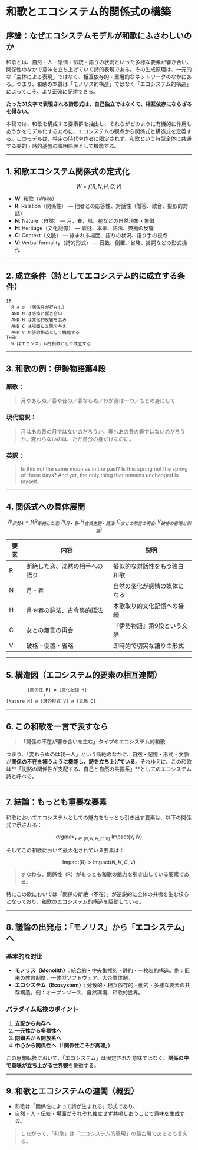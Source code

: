 # 和歌とエコシステム的関係式の構築

## 序論：なぜエコシステムモデルが和歌にふさわしいのか

和歌とは、自然・人・感情・伝統・語りの状況といった多様な要素が響き合い、関係性のなかで意味を立ち上げていく詩的表現である。その生成原理は、一元的な「主体による表現」ではなく、相互依存的・重層的なネットワークのなかにある。つまり、和歌の本質は「モノリス的構造」ではなく「エコシステム的構造」によってこそ、より正確に記述できる。

**たった31文字で表現される詩形式は、自己独立ではなくて、相互依存にならざるを得ない。**

本稿では、和歌を構成する要素群を抽出し、それらがどのように有機的に作用しあうかをモデル化するために、エコシステムの観点から関係式と構造式を定義する。このモデルは、特定の時代や作者に限定されず、和歌という詩型全体に共通する美的・詩的基盤の説明原理として機能する。

---

## 1. 和歌エコシステム関係式の定式化

```math
W = f(R, N, H, C, V)
```

- **W**: 和歌（Waka）
- **R**: Relation（関係性） — 他者との応答性、対話性（贈答、歌合、擬似的対話）
- **N**: Nature（自然） — 月、春、風、花などの自然現象・象徴
- **H**: Heritage（文化記憶） — 歌枕、本歌、語法、典拠の反響
- **C**: Context（文脈） — 詠まれる場面、語りの状況、語り手の視点
- **V**: Verbal formality（詩的形式） — 音数、倒置、省略、掛詞などの形式操作

---

## 2. 成立条件（詩としてエコシステム的に成立する条件）

```text
IF
  R ≠ ∅ （関係性が存在し）
  AND N は感情と響き合い
  AND H は文化的反響を含み
  AND C は場面に文脈を与え
  AND V が詩的構造として機能する
THEN
  W はエコシステム的和歌として成立する
```

---

## 3. 和歌の例：伊勢物語第4段

### 原歌：

> 月やあらぬ／春や昔の／春ならぬ／わが身は一つ／もとの身にして

### 現代語訳：

> 月はあの昔の月ではないのだろうか、春もあの昔の春ではないのだろうか。変わらないのは、ただ自分の身だけなのに。

### 英訳：

> Is this not the same moon as in the past? Is this spring not the spring of those days? And yet, the only thing that remains unchanged is myself.

---

## 4. 関係式への具体展開

```math
W_{伊勢4} = f(R_{断絶した恋}, N_{月・春}, H_{古典主題・語法}, C_{女との無言の再会}, V_{破格の省略と倒置})
```

| 要素 | 内容                           | 説明                         |
| ---- | ------------------------------ | ---------------------------- |
| R    | 断絶した恋、沈黙の相手への語り | 擬似的な対話性をもつ独白和歌 |
| N    | 月・春                         | 自然の変化が感情の媒体になる |
| H    | 月や春の詠法、古今集的語法     | 本歌取り的文化記憶への接続   |
| C    | 女との無言の再会               | 『伊勢物語』第9段という文脈  |
| V    | 破格・倒置・省略               | 即時的で切実な語りの形式     |

---

## 5. 構造図（エコシステム的要素の相互連関）

```
        [関係性 R] ⇄ [文化記憶 H]
              ↑         ↓
[Nature N] ⇄ [詩的形式 V] ⇄ [文脈 C]
```

---

## 6. この和歌を一言で表すなら

> **「関係の不在が響き合いを生む」タイプのエコシステム的和歌**

つまり、「変わらぬのは我一人」という断絶のなかに、自然・記憶・形式・文脈が**関係の不在を補うように機能し、詩を立ち上げている**。それゆえに、この和歌は\*\*「沈黙の関係性が支配する、自己と自然の共振系」\*\*としてのエコシステム詩と呼べる。

---

## 7. 結論：もっとも重要な要素

和歌においてエコシステムとしての魅力をもっとも引き出す要素は、以下の関係式で示される：

```math
argmax_{x \in \{R, N, H, C, V\}} \; \text{Impact}(x, W)
```

そしてこの和歌において最大化されている要素は：

```math
\text{Impact}(R) > \text{Impact}(N, H, C, V)
```

> **すなわち、関係性（R）がもっとも和歌の魅力を引き出している要素である。**

特にこの歌においては「関係の断絶（不在）」が逆説的に全体の共鳴を生む核心となっており、和歌のエコシステム的構造を駆動している。

---

## 8. 議論の出発点：「モノリス」から「エコシステム」へ

### 基本的な対比

- **モノリス（Monolith）**: 統合的・中央集権的・静的・一枚岩的構造。例：旧来の教育制度、一体型ソフトウェア、大企業体制。
- **エコシステム（Ecosystem）**: 分散的・相互依存的・動的・多様な要素の共存構造。例：オープンソース、自然環境、和歌的世界。

### パラダイム転換のポイント

1. **支配から共存へ**
2. **一元性から多様性へ**
3. **閉鎖系から開放系へ**
4. **中心から関係性へ（「関係性こそが真理」）**

この思想転換において、「エコシステム」は固定された意味ではなく、**関係の中で意味が立ち上がる世界観**を象徴する。

---

## 9. 和歌とエコシステムの連関（概要）

- 和歌は「関係性によって詩が生まれる」形式であり、
- 自然・人・伝統・場面がそれぞれ独立せず共鳴しあうことで意味を生成する。

> したがって、「和歌」は「エコシステム的表現」の最古層であるとも言える。
